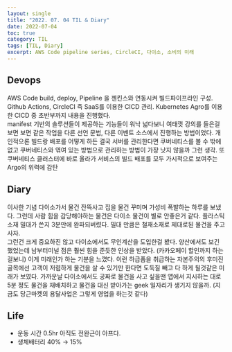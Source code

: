 ```yaml
---
layout: single
title: "2022. 07. 04 TIL & Diary"
date: 2022-07-04
toc: true
category: TIL
tags: [TIL, Diary]
excerpt: AWS Code pipeline series, CircleCI, 다이소, 소비의 미래
---
```

## Devops  
AWS Code build, deploy, Pipeline 을 젠킨스와 연동시켜 빌드파이프라인 구성. Github Actions, CircleCI 즉 SaaS를 이용한 CICD 관리. Kubernetes Agro를 이용한 CICD 중 초반부까지 내용을 진행했다.   
manifest 기반의 솔루션들이 제공하는 기능들이 워낙 넓다보니 여태껏 강의를 들은걸 보면 보면 같은 작업을 다른 선언 문법, 다른 이벤트 소스에서 진행하는 방법이었다. 개인적으론 빌드랑 배포를 어떻게 하든 결국 서버를 관리한다면 쿠버네티스를 볼 수 밖에 없고 쿠버네티스와 엮여 있는 방법으로 관리하는 방법이 가장 낫지 않을까 그런 생각. 또 쿠버네티스 클러스터에 바로 올라가 서비스의 빌드 배포를 모두 가시적으로 보여주는 Argo의 위력에 감탄

## Diary  
이사한 기념 다이소가서 물건 잔뜩사고 집을 물건 꾸미며 가성비 폭발하는 하루를 보냈다. 그런데 사람 힘을 감당해야하는 물건은 다이소 물건이 별로 안좋은거 같다. 플라스틱소재 밀대가 쓴지 3분만에 완파되버렸다. 밀대 만큼은 철재소재로 제대로된 물건을 주고 사자.   
그런건 크게 중요하진 않고 다이소에서도 무인계산을 도입한걸 봤다. 양산에서도 보긴 했었는데 남부터미널 점은 훨씬 힘을 준듯한 인상을 받았다. (카카오페이 할인까지 하는걸보니) 이게 미래인가 하는 기분을 느꼈다. 이런 하급품을 취급하는 자본주의의 후미진 골목에선 고객이 저렴하게 물건을 살 수 있기만 한다면 도둑질 빼고 다 하게 될것같은 미래가 보였다. 가까운날 다이소에서도 공짜로 물건을 사고 싶을땐 앱에서 지시하는 대로 5분 정도 물건을 재배치하고 물건을 대신 받아가는 geek 일자리가 생기지 않을까. (지금도 당근마켓의 용달사업은 그렇게 영업을 하는것 같다)

## Life  
* 운동 시간 0.5hr 아직도 전완근이 아프다.
* 생체배터리 40% → 15%
  
